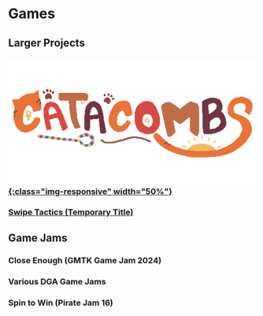 # Games
## Larger Projects
### [![Catacombs](\assets/catacombs.png){:class="img-responsive" width="50%"}](https://lwdaniels.github.io/games/catacombs/)
### [Swipe Tactics (Temporary Title)](https://lwdaniels.github.io/games/swipe-tactics)

## Game Jams
### Close Enough (GMTK Game Jam 2024)
### Various DGA Game Jams
### Spin to Win (Pirate Jam 16)